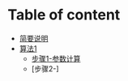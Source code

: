 # Table of content

* [简要说明](README.md)
* [算法1](Algorithm1/README.md)
    * [步骤1-参数计算](Algorithm1/step1.md)
    * [步骤2-]
